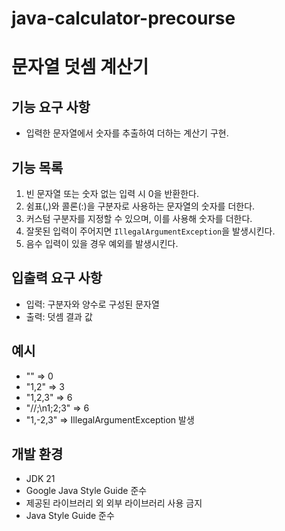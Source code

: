 # java-calculator-precourse

# 문자열 덧셈 계산기

## 기능 요구 사항
- 입력한 문자열에서 숫자를 추출하여 더하는 계산기 구현.

## 기능 목록
1. 빈 문자열 또는 숫자 없는 입력 시 0을 반환한다.
2. 쉼표(,)와 콜론(:)을 구분자로 사용하는 문자열의 숫자를 더한다.
3. 커스텀 구분자를 지정할 수 있으며, 이를 사용해 숫자를 더한다.
4. 잘못된 입력이 주어지면 `IllegalArgumentException`을 발생시킨다.
5. 음수 입력이 있을 경우 예외를 발생시킨다.

## 입출력 요구 사항
- 입력: 구분자와 양수로 구성된 문자열
- 출력: 덧셈 결과 값

## 예시
- "" => 0
- "1,2" => 3
- "1,2,3" => 6
- "//;\n1;2;3" => 6
- "1,-2,3" => IllegalArgumentException 발생

## 개발 환경
- JDK 21
- Google Java Style Guide 준수
- 제공된 라이브러리 외 외부 라이브러리 사용 금지
- Java Style Guide 준수
